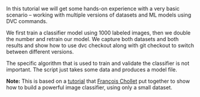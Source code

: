 In this tutorial we will get some hands-on experience with a very
basic scenario – working with multiple versions of datasets and ML
models using DVC commands.

We first train a classifier model using 1000 labeled images, then we
double the number and retrain our model. We capture both datasets and
both results and show how to use dvc checkout along with git checkout
to switch between different versions.

The specific algorithm that is used to train and validate the
classifier is not important. The script just takes some data and
produces a model file.

**Note:** This is based on a
[tutorial](https://blog.keras.io/building-powerful-image-classification-models-using-very-little-data.html)
that [François Chollet](https://twitter.com/fchollet) put together to
show how to build a powerful image classifier, using only a small
dataset.
